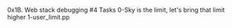 0x1B. Web stack debugging #4
Tasks
0-Sky is the limit, let's bring that limit higher
1-user_limit.pp
